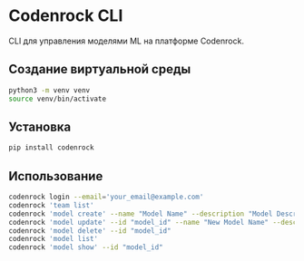 # Codenrock CLI

CLI для управления моделями ML на платформе Codenrock.

## Создание виртуальной среды
```sh
python3 -m venv venv
source venv/bin/activate
```

## Установка

```sh
pip install codenrock
```

## Использование

```sh
codenrock login --email='your_email@example.com'
codenrock 'team list'
codenrock 'model create' --name "Model Name" --description "Model Description" --path='/path/to/model'  --team_id='227'
codenrock 'model update' --id "model_id" --name "New Model Name" --description "New Description" --path "/path/to/new/model"
codenrock 'model delete' --id "model_id"
codenrock 'model list'
codenrock 'model show' --id "model_id"

```

